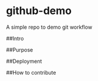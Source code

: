 # github-demo
A simple repo to demo git workflow

##Intro

##Purpose

##Deployment

##How to contribute